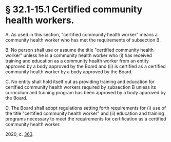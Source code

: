 # § 32.1-15.1 Certified community health workers.

<p>A. As used in this section, "certified community health worker" means a community health worker who has met the requirements of subsection B.</p><p>B. No person shall use or assume the title "certified community health worker" unless he is a community health worker who (i) has received training and education as a community health worker from an entity approved by a body approved by the Board and (ii) is certified as a certified community health worker by a body approved by the Board.</p><p>C. No entity shall hold itself out as providing training and education for certified community health workers required by subsection B unless its curriculum and training program has been approved by a body approved by the Board.</p><p>D. The Board shall adopt regulations setting forth requirements for (i) use of the title "certified community health worker" and (ii) education and training programs necessary to meet the requirements for certification as a certified community health worker.</p><p>2020, c. <a href='http://lis.virginia.gov/cgi-bin/legp604.exe?201+ful+CHAP0363'>363</a>.</p>